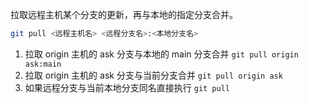 拉取远程主机某个分支的更新，再与本地的指定分支合并。

```bash
git pull <远程主机名> <远程分支名>:<本地分支名>
```

1. 拉取 origin 主机的 ask 分支与本地的 main 分支合并 `git pull origin ask:main`
2. 拉取 origin 主机的 ask 分支与当前分支合并 `git pull origin ask`
3. 如果远程分支与当前本地分支同名直接执行 `git pull`